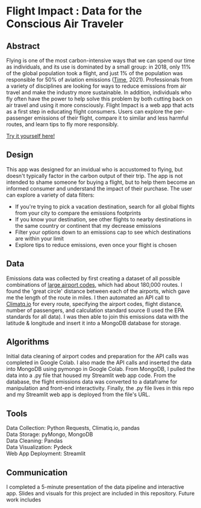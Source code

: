 # Flight Impact : Data for the Conscious Air Traveler
## Abstract
Flying is one of the most carbon-intensive ways that we can spend our time as individuals, and its use is dominated by a small group: in 2018, only 11% of the global population took a flight, and just 1% of the population was responsible for 50% of aviation emissions ([Time](https://time.com/6048871/pandemic-airlines-carbon-emissions/), 2021). Professionals from a variety of disciplines are looking for ways to reduce emissions from air travel and make the industry more sustainable. In addition, individuals who fly often have the power to help solve this problem by both cutting back on air travel and using it more consciously. Flight Impact is a web app that acts as a first step in educating flight consumers. Users can explore the per-passenger emissions of their flight, compare it to similar and less harmful routes, and learn tips to fly more responsibly. 

[Try it yourself here!](https://share.streamlit.io/ninaksweeney/flight_emissions/main/flight_emissions_app.py)

## Design
This app was designed for an invidual who is accustomed to flying, but doesn't typically factor in the carbon output of their trip. The app is not intended to shame someone for buying a flight, but to help them become an informed consumer and understand the impact of their purchase. The user can explore a variety of data filters:   
* If you're trying to pick a vacation destination, search for all global flights from your city to compare the emissions footprints
* If you know your destination, see other flights to nearby destinations in the same country or continent that my decrease emissions
* Filter your options down to an emissions cap to see which destinations are within your limit
* Explore tips to reduce emissions, even once your flight is chosen

## Data  
Emissions data was collected by first creating a dataset of all possible combinations of [large airport codes](https://datahub.io/core/airport-codes#resource-airport-codes), which had about 180,000 routes. I found the 'great circle' distance between each of the airports, which gave me the length of the route in miles. I then automated an API call to [Climatq.io](https://climatiq.io/) for every route, specifying the airport codes, flight distance, number of passengers, and calculation standard source (I used the EPA standards for all data). I was then able to join this emissions data with the latitude & longitude and insert it into a MongoDB database for storage. 

## Algorithms

Initial data cleaning of airport codes and preparation for the API calls was completed in Google Colab. I also made the API calls and inserted the data into MongoDB using pymongo in Google Colab. From MongoDB, I pulled the data into a .py file that housed my Streamlit web app code. From the database, the flight emissions data was converted to a dataframe for manipulation and front-end interactivity. Finally, the .py file lives in this repo and my Streamlit web app is deployed from the file's URL. 

## Tools  
Data Collection: Python Requests, Climatiq.io, pandas  
Data Storage: pyMongo, MongoDB  
Data Cleaning: Pandas  
Data Visualization: Pydeck  
Web App Deployment: Streamlit  



## Communication  
I completed a 5-minute presentation of the data pipeline and interactive app. Slides and visuals for this project are included in this repository. Future work includes
